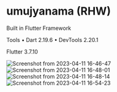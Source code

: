 # umujyanama (RHW)

Built in Flutter Framework

Tools • Dart 2.19.6 • DevTools 2.20.1

Flutter 3.7.10 

![Screenshot from 2023-04-11 16-46-47](https://user-images.githubusercontent.com/54468365/231201325-26044d94-f4aa-4a7c-b99c-97cf40524eae.png)
![Screenshot from 2023-04-11 16-48-01](https://user-images.githubusercontent.com/54468365/231202802-5e51f7e9-1a34-464b-98f6-4ecdc2663848.png)
![Screenshot from 2023-04-11 16-48-14](https://user-images.githubusercontent.com/54468365/231202858-daae512e-0165-4064-9bbd-0a005d8de8fd.png)
![Screenshot from 2023-04-11 16-54-23](https://user-images.githubusercontent.com/54468365/231202892-af5868c1-7bf4-48a2-8363-0f8a98f1f77b.png)
